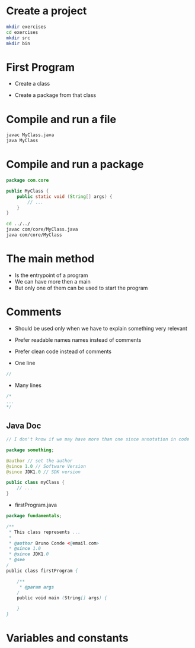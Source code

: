 # Create a project

```bash
mkdir exercises
cd exercises
mkdir src
mkdir bin
```

# First Program

- Create a class

- Create a package from that class

# Compile and run a file

```bash
javac MyClass.java
java MyClass
```

# Compile and run a package

```java
package com.core

public MyClass {
	public static void (String[] args) {
		// ...
	}
}
```

```bash
cd ../../
javac com/core/MyClass.java
java com/core/MyClass
```

# The main method

- Is the entrypoint of a program
- We can have more then a main
- But only one of them can be used to start the program

# Comments

- Should be used only when we have to explain something very relevant

- Prefer readable names names instead of comments

- Prefer clean code instead of comments

- One line

```java
//
```

- Many lines

```java
/*
...
*/
```

## Java Doc

```java
// I don't know if we may have more than one since annotation in code

package something;

@author // set the author
@since 1.0 // Software Version
@since JDK1.0 // SDK version

public class myClass {
	// ...
}

```

- firstProgram.java
```java
package fundamentals;

/**
 * This class represents ...
 * 
 * @author Bruno Conde <@email.com>
 * @since 1.0
 * @since JDK1.0
 * @see
/
public class firstProgram {

	/**
	 * @param args
	/
	public void main (String[] args) {

	}
}
```

# Variables and constants
